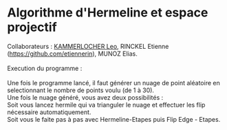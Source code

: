 # Algorithme d'Hermeline et espace projectif
Collaborateurs : [KAMMERLOCHER Leo](https://github.com/Leokamm), RINCKEL Etienne (https://github.com/etiennerin), MUNOZ Elias.
<br/><br/>
Execution du programme :
<br/><br/>
Une fois le programme lancé, il faut générer un nuage de point aléatoire en selectionnant le nombre de points voulu (de 1 à 30).
<br/>Une fois le nuage généré, vous avez deux possibilités :
<br/>Soit vous lancez hermile qui va trianguler le nuage et effectuer les flip nécessaire automatiquement.
<br/>Soit vous le faite pas à pas avec Hermeline-Etapes puis Flip Edge - Etapes.
